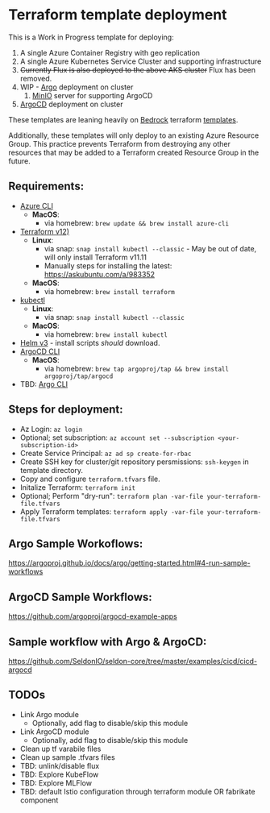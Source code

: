 # Terraform template deployment

This is a Work in Progress template for deploying:

1. A single Azure Container Registry with geo replication
2. A single Azure Kubernetes Service Cluster and supporting infrastructure
3. ~~Currently Flux is also deployed to the above AKS cluster~~ Flux has been removed.
4. WIP - [Argo](https://github.com/argoproj/argo) deployment on cluster
   1. [MinIO](https://min.io/) server for supporting ArgoCD
5. [ArgoCD](https://github.com/argoproj/argo-cd) deployment on cluster

These templates are leaning heavily on [Bedrock](https://github.com/microsoft/bedrock) terraform [templates](https://github.com/microsoft/bedrock/tree/master/cluster). 

Additionally, these templates will only deploy to an existing Azure Resource Group. This practice prevents Terraform from destroying any other resources that may be added to a Terraform created Resource Group in the future.

## Requirements:
- [Azure CLI](https://docs.microsoft.com/en-us/cli/azure/install-azure-cli?view=azure-cli-latest)
  - **MacOS**:
    - via homebrew: `brew update && brew install azure-cli`
- [Terraform v12)](https://www.terraform.io/downloads.html)
  - **Linux**:
    - via snap: `snap install kubectl --classic` - May be out of date, will only install Terraform v11.11
    - Manually steps for installing the latest: https://askubuntu.com/a/983352
  - **MacOS**:
    - via homebrew: `brew install terraform`
- [kubectl](https://kubernetes.io/docs/tasks/tools/install-kubectl/)
  - **Linux**:
    - via snap: `snap install kubectl --classic`
  - **MacOS**:
    - via homebrew: `brew install kubectl`
- [Helm v3](https://helm.sh/) - install scripts _should_ download.
- [ArgoCD CLI](https://argoproj.github.io/argo-cd/cli_installation/)
  - **MacOS**:
    - via homebrew: `brew tap argoproj/tap && brew install argoproj/tap/argocd`
- TBD: [Argo CLI](https://github.com/argoproj/argo/releases)

## Steps for deployment:
- Az Login: `az login`
- Optional; set subscription: `az account set --subscription <your-subscription-id>`
- Create Service Principal: `az ad sp create-for-rbac`
- Create SSH key for cluster/git repository persmissions: `ssh-keygen` in template directory.
- Copy and configure `terraform.tfvars` file.
- Initalize Terraform: `terraform init`
- Optional; Perform "dry-run": `terraform plan -var-file your-terraform-file.tfvars`
- Apply Terraform templates: `terraform apply -var-file your-terraform-file.tfvars`

## Argo Sample Workoflows:
https://argoproj.github.io/docs/argo/getting-started.html#4-run-sample-workflows

## ArgoCD Sample Workflows:
https://github.com/argoproj/argocd-example-apps

## Sample workflow with Argo & ArgoCD:
https://github.com/SeldonIO/seldon-core/tree/master/examples/cicd/cicd-argocd

## TODOs
- Link Argo module
  - Optionally, add flag to disable/skip this module
- Link ArgoCD module
  - Optionally, add flag to disable/skip this module
- Clean up tf varabile files
- Clean up sample .tfvars files
- TBD: unlink/disable flux
- TBD: Explore KubeFlow
- TBD: Explore MLFlow
- TBD: default Istio configuration through terraform module OR fabrikate component
